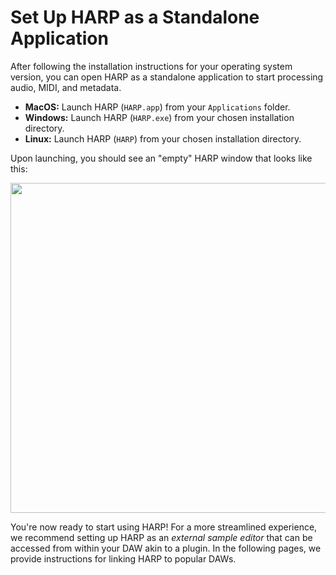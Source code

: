 # Set Up HARP as a Standalone Application

After following the installation instructions for your operating system version, you can open HARP as a standalone application to start processing audio, MIDI, and metadata.

- **MacOS:** Launch HARP (`HARP.app`) from your `Applications` folder.
- **Windows:** Launch HARP (`HARP.exe`) from your chosen installation directory.
- **Linux:** Launch HARP (`HARP`) from your chosen installation directory.

Upon launching, you should see an "empty" HARP window that looks like this:

  <!-- TODO - Update screenshot -->
  <p align="center">
     <img width="528" src="/content/images/harp_empty.png">
  </p>

You're now ready to start using HARP! For a more streamlined experience, we recommend setting up HARP as an _external sample editor_ that can be accessed from within your DAW akin to a plugin. In the following pages, we provide instructions for linking HARP to popular DAWs.



